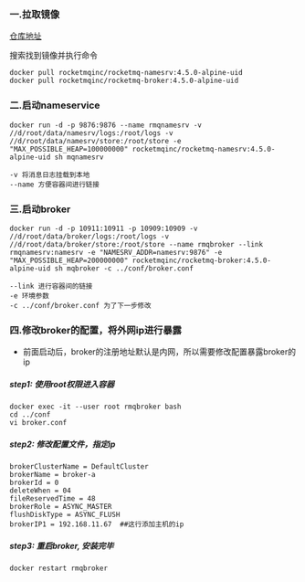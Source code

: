 ### 一.拉取镜像
[仓库地址](https://hub.docker.com/)

搜索找到镜像并执行命令
```aidl
docker pull rocketmqinc/rocketmq-namesrv:4.5.0-alpine-uid
docker pull rocketmqinc/rocketmq-broker:4.5.0-alpine-uid
```

### 二.启动nameservice
```aidl
docker run -d -p 9876:9876 --name rmqnamesrv -v //d/root/data/namesrv/logs:/root/logs -v //d/root/data/namesrv/store:/root/store -e "MAX_POSSIBLE_HEAP=100000000" rocketmqinc/rocketmq-namesrv:4.5.0-alpine-uid sh mqnamesrv

-v 将消息日志挂载到本地
--name 方便容器间进行链接
```

### 三.启动broker
```aidl
docker run -d -p 10911:10911 -p 10909:10909 -v //d/root/data/broker/logs:/root/logs -v //d/root/data/broker/store:/root/store --name rmqbroker --link rmqnamesrv:namesrv -e "NAMESRV_ADDR=namesrv:9876" -e "MAX_POSSIBLE_HEAP=200000000" rocketmqinc/rocketmq-broker:4.5.0-alpine-uid sh mqbroker -c ../conf/broker.conf

--link 进行容器间的链接
-e 环境参数
-c ../conf/broker.conf 为了下一步修改
```

### 四.修改broker的配置，将外网ip进行暴露
* 前面启动后，broker的注册地址默认是内网，所以需要修改配置暴露broker的ip

##### step1: 使用root权限进入容器
```aidl
docker exec -it --user root rmqbroker bash
cd ../conf
vi broker.conf
```
##### step2: 修改配置文件，指定ip
```aidl
brokerClusterName = DefaultCluster
brokerName = broker-a
brokerId = 0
deleteWhen = 04
fileReservedTime = 48
brokerRole = ASYNC_MASTER
flushDiskType = ASYNC_FLUSH
brokerIP1 = 192.168.11.67  ##这行添加主机的ip
```
##### step3: 重启broker, 安装完毕
```aidl
docker restart rmqbroker
```

